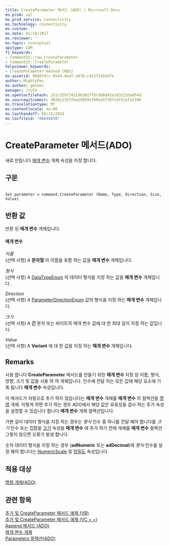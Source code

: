 ```yaml
---
title: CreateParameter 메서드 (ADO) | Microsoft Docs
ms.prod: sql
ms.prod_service: connectivity
ms.technology: connectivity
ms.custom: ''
ms.date: 01/19/2017
ms.reviewer: ''
ms.topic: conceptual
apitype: COM
f1_keywords:
- Command15::raw_CreateParameter
- Command15::CreateParameter
helpviewer_keywords:
- CreateParameter method [RDS]
ms.assetid: 9666fdcc-0544-4ed7-a97b-c415f2a56d7e
author: MightyPen
ms.author: genemi
manager: jroth
ms.openlocfilehash: 251c35977421d63027fbc9d6042e193125da854d
ms.sourcegitcommit: 3026c22b7fba19059a769ea5f367c4f51efaf286
ms.translationtype: MT
ms.contentlocale: ko-KR
ms.lasthandoff: 06/15/2019
ms.locfileid: "66695639"
---
```

# <a name="createparameter-method-ado"></a>CreateParameter 메서드(ADO)
새로 만듭니다 [매개 변수](../../../ado/reference/ado-api/parameter-object.md) 개체 속성을 지정 합니다.  
  
## <a name="syntax"></a>구문  
  
```  
  
Set parameter = command.CreateParameter (Name, Type, Direction, Size, Value)  
```  
  
## <a name="return-value"></a>반환 값  
 반환 된 **매개 변수** 개체입니다.  
  
#### <a name="parameters"></a>매개 변수  
 *이름*  
 (선택 사항) A **문자열** 의 이름을 포함 하는 값을 **매개 변수** 개체입니다.  
  
 *형식*  
 (선택 사항) A [DataTypeEnum](../../../ado/reference/ado-api/datatypeenum.md) 의 데이터 형식을 지정 하는 값을 **매개 변수** 개체입니다.  
  
 *Direction*  
 (선택 사항) A [ParameterDirectionEnum](../../../ado/reference/ado-api/parameterdirectionenum.md) 값의 형식을 지정 하는 **매개 변수** 개체입니다.  
  
 *크기*  
 (선택 사항) A **긴** 문자 또는 바이트의 매개 변수 값에 대 한 최대 길이 지정 하는 값입니다.  
  
 *Value*  
 (선택 사항) A **Variant** 에 대 한 값을 지정 하는 **매개 변수** 개체입니다.  
  
## <a name="remarks"></a>Remarks  
 사용 합니다 **CreateParameter** 메서드를 만들기 위한 **매개 변수** 지정 된 이름, 형식, 방향, 크기 및 값을 사용 하 여 개체입니다. 인수에 전달 하는 모든 값에 해당 요소에 기록 됩니다 **매개 변수** 속성입니다.  
  
 이 메서드가 자동으로 추가 하지 않습니다는 **매개 변수** 개체를 **매개 변수** 의 컬렉션을 [명령](../../../ado/reference/ado-api/command-object-ado.md) 개체. 이렇게 하면 추가 하는 경우 ADO에서 해당 값은 유효성을 검사 하는 추가 속성을 설정할 수 있습니다 합니다 **매개 변수** 개체 컬렉션입니다.  
  
 가변 길이 데이터 형식을 지정 하는 경우는 *형식* 인수 중 하나를 전달 해야 합니다를 *크기* 인수 또는 집합을 [크기](../../../ado/reference/ado-api/size-property-ado-parameter.md) 속성을 **매개 변수**  에 추가 하기 전에 개체를 **매개 변수** 컬렉션 그렇지 않으면 오류가 발생 합니다.  
  
 숫자 데이터 형식을 지정 하는 경우 (**adNumeric** 또는 **adDecimal**)에 *형식* 인수를 설정 해야 합니다는 [NumericScale](../../../ado/reference/ado-api/numericscale-property-ado.md) 및 [정밀도](../../../ado/reference/ado-api/precision-property-ado.md) 속성입니다.  
  
## <a name="applies-to"></a>적용 대상  
 [명령 개체(ADO)](../../../ado/reference/ado-api/command-object-ado.md)  
  
## <a name="see-also"></a>관련 항목  
 [추가 및 CreateParameter 메서드 예제 (VB)](../../../ado/reference/ado-api/append-and-createparameter-methods-example-vb.md)   
 [추가 및 CreateParameter 메서드 예제 (VC + +)](../../../ado/reference/ado-api/append-and-createparameter-methods-example-vc.md)   
 [Append 메서드 (ADO)](../../../ado/reference/ado-api/append-method-ado.md)   
 [매개 변수 개체](../../../ado/reference/ado-api/parameter-object.md)   
 [Parameters 컬렉션(ADO)](../../../ado/reference/ado-api/parameters-collection-ado.md)
